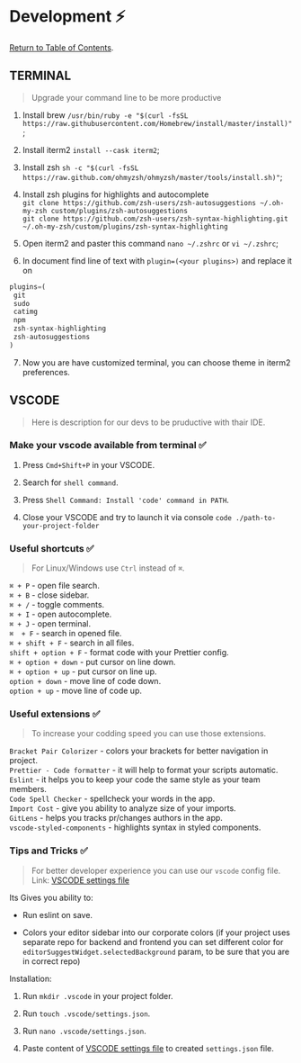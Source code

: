# Development ⚡

[Return to Table of Contents](../README.md).

## TERMINAL

> Upgrade your command line to be more productive

1. Install brew `/usr/bin/ruby -e "$(curl -fsSL https://raw.githubusercontent.com/Homebrew/install/master/install)"`;

2. Install iterm2 `install --cask iterm2`;

3. Install zsh `sh -c "$(curl -fsSL https://raw.github.com/ohmyzsh/ohmyzsh/master/tools/install.sh)"`;

4. Install zsh plugins for highlights and autocomplete  
`git clone https://github.com/zsh-users/zsh-autosuggestions ~/.oh-my-zsh custom/plugins/zsh-autosuggestions`  
`git clone https://github.com/zsh-users/zsh-syntax-highlighting.git ~/.oh-my-zsh/custom/plugins/zsh-syntax-highlighting`  

5. Open iterm2 and paster this command `nano ~/.zshrc` or `vi ~/.zshrc`;

6. In document find line of text with `plugin=(<your plugins>)` and replace it on

```javascript
plugins=(
 git
 sudo
 catimg
 npm
 zsh-syntax-highlighting
 zsh-autosuggestions
)
```

7. Now you are have customized terminal, you can choose theme in iterm2 preferences.

## VSCODE

> Here is description for our devs to be pruductive with thair IDE.

### Make your vscode available from terminal ✅

1. Press `Cmd+Shift+P` in your VSCODE.  

2. Search for `shell command`.  

3. Press `Shell Command: Install 'code' command in PATH`.

4. Close your VSCODE and try to launch it via console `code ./path-to-your-project-folder`  

### Useful shortcuts ✅

> For Linux/Windows use `Ctrl` instead of `⌘`.

`⌘ + P` - open file search.  
`⌘ + B` - close sidebar.  
`⌘ + /` - toggle comments.  
`⌘ + I` - open autocomplete.  
`⌘ + J` - open terminal.  
`⌘  + F` - search in opened file.  
`⌘ + shift + F` - search in all files.  
`shift + option + F` - format code with your Prettier config.  
`⌘ + option + down` - put cursor on line down.  
`⌘ + option + up` - put cursor on line up.  
`option + down` - move line of code down.  
`option + up` - move line of code up.  

### Useful extensions ✅

> To increase your codding speed you can use those extensions.  

`Bracket Pair Colorizer` - colors your brackets for better navigation in project.  
`Prettier - Code formatter` - it will help to format your scripts automatic.  
`Eslint` - it helps you to keep your code the same style as your team members.  
`Code Spell Checker` - spellcheck your words in the app.  
`Import Cost` - give you ability to analyze size of your imports.  
`GitLens` - helps you tracks pr/changes authors in the app.  
`vscode-styled-components` - highlights syntax in styled components.  

### Tips and Tricks ✅

> For better developer experience you can use our `vscode` config file.  
> Link: [VSCODE settings file](../features-components/settings/settings.json)

Its Gives you ability to:  

- Run eslint on save.

- Colors your editor sidebar into our corporate colors (if your project uses separate repo for backend and frontend you can set different color for `editorSuggestWidget.selectedBackground` param, to be sure that you are in correct repo)

Installation:

1. Run `mkdir .vscode` in your project folder.  

2. Run `touch .vscode/settings.json`.

3. Run `nano .vscode/settings.json`.

4. Paste content of [VSCODE settings file](../features-components/settings/settings.json) to created `settings.json` file.  

